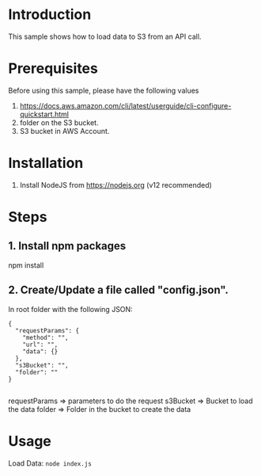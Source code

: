 # Introduction
This sample shows how to load data to S3 from an API call.

# Prerequisites
Before using this sample, please have the following values

1. https://docs.aws.amazon.com/cli/latest/userguide/cli-configure-quickstart.html
2. folder on the S3 bucket.
3. S3 bucket in AWS Account.

# Installation

1. Install NodeJS from https://nodejs.org (v12 recommended)

# Steps

## 1. Install npm packages

npm install

## 2. Create/Update a file called "config.json".

In root folder with the following JSON:
```
{
  "requestParams": {
    "method": "",
    "url": "",
    "data": {}
  },
  "s3Bucket": "",
  "folder": ""
}


```

requestParams => parameters to do the request
s3Bucket => Bucket to load the data
folder => Folder in the bucket to create the data

# Usage

Load Data: `node index.js`